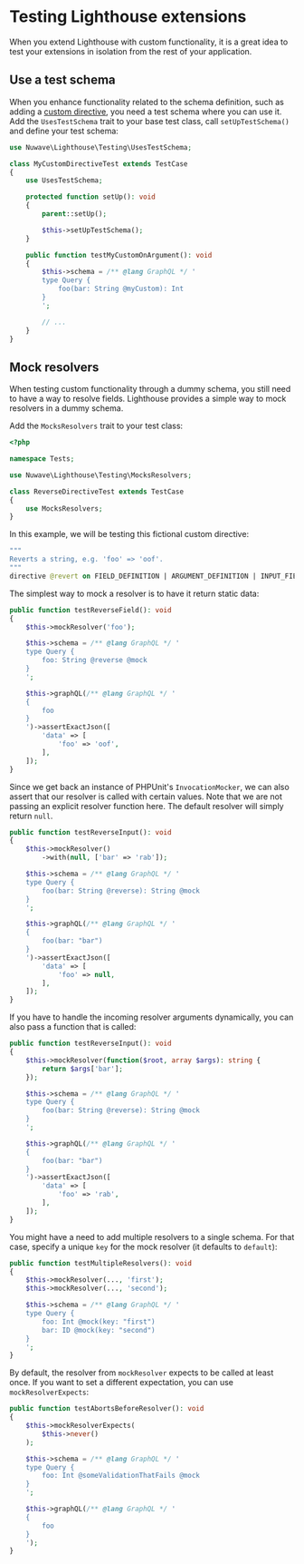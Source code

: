 # Testing Lighthouse extensions

When you extend Lighthouse with custom functionality, it is a great idea to test
your extensions in isolation from the rest of your application.

## Use a test schema

When you enhance functionality related to the schema definition, such as adding
a [custom directive](../custom-directives/getting-started.md), you need a test schema where you can use it.
Add the `UsesTestSchema` trait to your base test class, call `setUpTestSchema()` and define your test schema:

```php
use Nuwave\Lighthouse\Testing\UsesTestSchema;

class MyCustomDirectiveTest extends TestCase
{
    use UsesTestSchema;

    protected function setUp(): void
    {
        parent::setUp();

        $this->setUpTestSchema();
    }

    public function testMyCustomOnArgument(): void
    {
        $this->schema = /** @lang GraphQL */ '
        type Query {
            foo(bar: String @myCustom): Int
        }
        ';

        // ...
    }
}
```

## Mock resolvers

When testing custom functionality through a dummy schema, you still need to have
a way to resolve fields. Lighthouse provides a simple way to mock resolvers in a dummy schema.

Add the `MocksResolvers` trait to your test class:

```php
<?php

namespace Tests;

use Nuwave\Lighthouse\Testing\MocksResolvers;

class ReverseDirectiveTest extends TestCase
{
    use MocksResolvers;
}
```

In this example, we will be testing this fictional custom directive:

```graphql
"""
Reverts a string, e.g. 'foo' => 'oof'.
"""
directive @revert on FIELD_DEFINITION | ARGUMENT_DEFINITION | INPUT_FIELD_DEFINITION
```

The simplest way to mock a resolver is to have it return static data:

```php
public function testReverseField(): void
{
    $this->mockResolver('foo');

    $this->schema = /** @lang GraphQL */ '
    type Query {
        foo: String @reverse @mock
    }
    ';

    $this->graphQL(/** @lang GraphQL */ '
    {
        foo
    }
    ')->assertExactJson([
        'data' => [
            'foo' => 'oof',
        ],
    ]);
}
```

Since we get back an instance of PHPUnit's `InvocationMocker`, we can also assert
that our resolver is called with certain values. Note that we are not passing an
explicit resolver function here. The default resolver will simply return `null`.

```php
public function testReverseInput(): void
{
    $this->mockResolver()
        ->with(null, ['bar' => 'rab']);

    $this->schema = /** @lang GraphQL */ '
    type Query {
        foo(bar: String @reverse): String @mock
    }
    ';

    $this->graphQL(/** @lang GraphQL */ '
    {
        foo(bar: "bar")
    }
    ')->assertExactJson([
        'data' => [
            'foo' => null,
        ],
    ]);
}
```

If you have to handle the incoming resolver arguments dynamically, you can also
pass a function that is called:

```php
public function testReverseInput(): void
{
    $this->mockResolver(function($root, array $args): string {
        return $args['bar'];
    });

    $this->schema = /** @lang GraphQL */ '
    type Query {
        foo(bar: String @reverse): String @mock
    }
    ';

    $this->graphQL(/** @lang GraphQL */ '
    {
        foo(bar: "bar")
    }
    ')->assertExactJson([
        'data' => [
            'foo' => 'rab',
        ],
    ]);
}
```

You might have a need to add multiple resolvers to a single schema. For that case,
specify a unique `key` for the mock resolver (it defaults to `default`):

```php
public function testMultipleResolvers(): void
{
    $this->mockResolver(..., 'first');
    $this->mockResolver(..., 'second');

    $this->schema = /** @lang GraphQL */ '
    type Query {
        foo: Int @mock(key: "first")
        bar: ID @mock(key: "second")
    }
    ';
}
```

By default, the resolver from `mockResolver` expects to be called at least once.
If you want to set a different expectation, you can use `mockResolverExpects`:

```php
public function testAbortsBeforeResolver(): void
{
    $this->mockResolverExpects(
        $this->never()
    );

    $this->schema = /** @lang GraphQL */ '
    type Query {
        foo: Int @someValidationThatFails @mock
    }
    ';

    $this->graphQL(/** @lang GraphQL */ '
    {
        foo
    }
    ');
}
```
